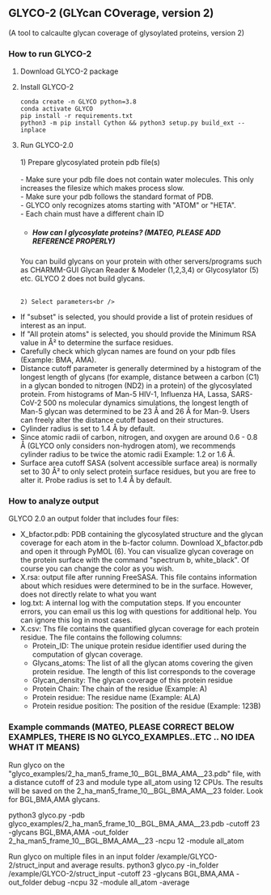 ## GLYCO-2 (GLYcan COverage, version 2) <br />
(A tool to calcaulte glycan coverage of glysoylated proteins, version 2)

### How to run GLYCO-2

1. Download GLYCO-2 package 

2. Install GLYCO-2
       
       conda create -n GLYCO python=3.8
       conda activate GLYCO
       pip install -r requirements.txt
       python3 -m pip install Cython && python3 setup.py build_ext --inplace
   
4. Run GLYCO-2.0 <br /><br />
        1) Prepare glycosylated protein pdb file(s) <br /> <br />
              - Make sure your pdb file does not contain water molecules. This only increases the filesize which makes process slow. <br />
              - Make sure your pdb follows the standard format of PDB.<br />
                            - GLYCO only recognizes atoms starting with "ATOM" or "HETA".<br />
                            - Each chain must have a different chain ID <br />

    * ##### How can I glycosylate proteins? (MATEO, PLEASE ADD REFERENCE PROPERLY)
    You can build glycans on your protein with other servers/programs such as CHARMM-GUI Glycan Reader & Modeler (1,2,3,4) or Glycosylator (5) etc. GLYCO 2 does not build glycans.<br /><br />

       2) Select parameters<br />
             
  - If "subset" is selected, you should provide a list of protein residues of interest as an input.
  - If "All protein atoms" is selected, you should provide the Minimum RSA value in Å² to determine the surface residues.
  - Carefully check which glycan names are found on your pdb files (Example: BMA, AMA).
  - Distance cutoff parameter is generally determined by a histogram of the longest length of glycans (for example, distance between a carbon (C1) in a glycan bonded to nitrogen (ND2) in a protein) of the glycosylated protein. From histograms of Man-5 HIV-1, Influenza HA, Lassa, SARS-CoV-2 500 ns molecular dynamics simulations, the longest length of Man-5 glycan was determined to be 23 Å and 26 Å for Man-9. Users can freely alter the distance cutoff based on their structures.
  - Cylinder radius is set to 1.4 Å by default.
  - Since atomic radii of carbon, nitrogen, and oxygen are around 0.6 - 0.8 Å (GLYCO only considers non-hydrogen atom), we recommends cylinder radius to be twice the atomic radii Example: 1.2 or 1.6 Å.
  - Surface area cutoff SASA (solvent accessible surface area) is normally set to 30 Å² to only select protein surface residues, but you are free to alter it. Probe radius is set to 1.4 Å by default.

### How to analyze output
GLYCO 2.0 an output folder that includes four files:
  - X_bfactor.pdb: PDB containing the glycosylated structure and the glycan coverage for each atom in the b-factor column.
Download X_bfactor.pdb and open it through PyMOL (6). You can visualize glycan coverage on the protein surface with the command "spectrum b, white_black". Of course you can change the color as you wish.
  - X.rsa: output file after running FreeSASA. This file contains information about which residues were determined to be in the surface.
However, does not directly relate to what you want
  - log.txt: A internal log with the computation steps. If you encounter errors, you can email us this log with questions for additional help.
You can ignore this log in most cases.
  - X.csv: Ths file contains the quantified glycan coverage for each protein residue. The file contains the following columns:  
    - Protein_ID: The unique protein residue identifier used during the computation of glycan coverage.
    - Glycans_atoms: The list of all the glycan atoms covering the given protein residue. The length of this list corresponds to the coverage
    - Glycan_density: The glycan coverage of this protein residue
    - Protein Chain: The chain of the residue (Example: A)
    - Protein residue: The residue name (Example: ALA)
    - Protein residue position: The position of the residue (Example: 123B)

### Example commands (MATEO, PLEASE CORRECT BELOW EXAMPLES, THERE IS NO GLYCO_EXAMPLES..ETC ..  NO IDEA WHAT IT MEANS)

Run glyco on the "glyco_examples/2_ha_man5_frame_10__BGL_BMA_AMA__23.pdb" file, with a distance cutoff of 23 and module type all_atom using 12 CPUs. The results will be saved on the 2_ha_man5_frame_10__BGL_BMA_AMA__23 folder.
Look for BGL,BMA,AMA glycans.

python3 glyco.py -pdb glyco_examples/2_ha_man5_frame_10__BGL_BMA_AMA__23.pdb -cutoff 23 -glycans BGL,BMA,AMA -out_folder 2_ha_man5_frame_10__BGL_BMA_AMA__23 -ncpu 12 -module all_atom

Run glyco on multiple files in an input folder /example/GLYCO-2/struct_input and average results. 
python3 glyco.py -in_folder /example/GLYCO-2/struct_input -cutoff 23 -glycans BGL,BMA,AMA -out_folder debug -ncpu 32 -module all_atom -average 
